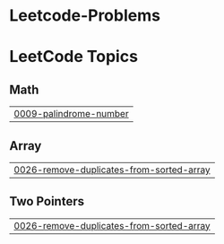 # Leetcode-Problems

<!---LeetCode Topics Start-->
# LeetCode Topics
## Math
|  |
| ------- |
| [0009-palindrome-number](https://github.com/developer-gokulk/Leetcode-Problems/tree/master/0009-palindrome-number) |
## Array
|  |
| ------- |
| [0026-remove-duplicates-from-sorted-array](https://github.com/developer-gokulk/Leetcode-Problems/tree/master/0026-remove-duplicates-from-sorted-array) |
## Two Pointers
|  |
| ------- |
| [0026-remove-duplicates-from-sorted-array](https://github.com/developer-gokulk/Leetcode-Problems/tree/master/0026-remove-duplicates-from-sorted-array) |
<!---LeetCode Topics End-->